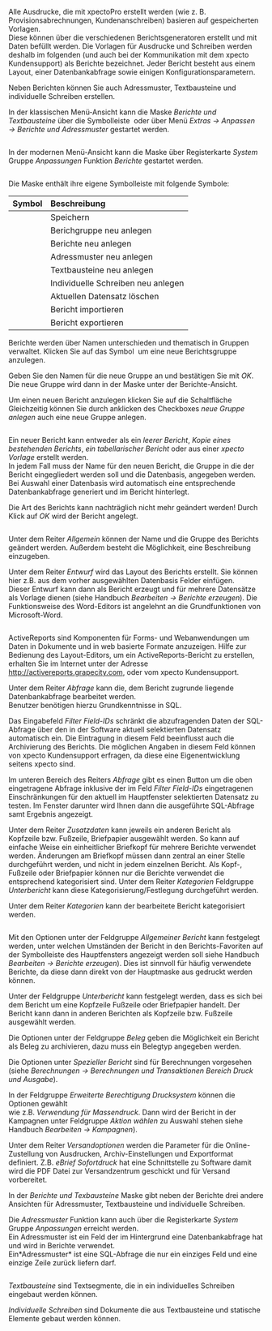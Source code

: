 <!DOCTYPE html>
<html>
<head>
<meta charset="utf-8">
<meta name="viewport" content="width=device-width, initial-scale=1.0">
<title>100_Berichte_und_Adressmuster.md</title>
<link rel="stylesheet" href="https://stackedit.io/res-min/themes/base.css" />
<script type="text/javascript" src="https://cdn.mathjax.org/mathjax/latest/MathJax.js?config=TeX-AMS_HTML"></script>
</head>
<body><div class="container"><p>Alle Ausdrucke, die mit xpectoPro erstellt werden (wie z. B. Provisionsabrechnungen, Kundenanschreiben) basieren auf gespeicherten Vorlagen.  <br>
Diese können über die verschiedenen Berichtsgeneratoren erstellt und mit Daten befüllt werden. Die Vorlagen für Ausdrucke und Schreiben werden deshalb im folgenden (und auch bei der Kommunikation mit dem xpecto Kundensupport) als Berichte bezeichnet. Jeder Bericht besteht aus einem Layout, einer Datenbankabfrage sowie einigen Konfigurationsparametern. </p>

<p>Neben Berichten können Sie auch Adressmuster, Textbausteine und individuelle Schreiben erstellen.</p>

<p>In der klassischen Menü-Ansicht kann die Maske <em>Berichte und Textbausteine</em>  über die Symbolleiste <img src="http://xpecto.github.io/docs/img/img_1442245724286.png" alt="" title=""> oder über Menü <em>Extras → Anpassen → Berichte und Adressmuster</em> gestartet werden.</p>

<p><img src="http://xpecto.github.io/docs/img/img_1461933940294.png" alt="" title=""></p>

<p>In der modernen Menü-Ansicht kann die Maske über Registerkarte <em>System</em> Gruppe <em>Anpassungen</em> Funktion <em>Berichte</em> gestartet werden.</p>

<p><img src="http://xpecto.github.io/docs/img/img_1461934806060.png" alt="" title=""></p>

<p>Die Maske enthält ihre eigene Symbolleiste mit folgende Symbole:</p>

<table>
<thead>
<tr>
  <th>Symbol</th>
  <th align="left">Beschreibung</th>
</tr>
</thead>
<tbody><tr>
  <td><img src="http://xpecto.github.io/docs/img/img_1461935229842.png" alt="" title=""></td>
  <td align="left">Speichern</td>
</tr>
<tr>
  <td><img src="http://xpecto.github.io/docs/img/img_1461935188197.png" alt="" title=""></td>
  <td align="left">Berichgruppe neu anlegen</td>
</tr>
<tr>
  <td><img src="http://xpecto.github.io/docs/img/img_1461935251084.png" alt="" title=""></td>
  <td align="left">Berichte neu anlegen</td>
</tr>
<tr>
  <td><img src="http://xpecto.github.io/docs/img/img_1461935295787.png" alt="" title=""></td>
  <td align="left">Adressmuster neu anlegen</td>
</tr>
<tr>
  <td><img src="http://xpecto.github.io/docs/img/img_1461935335008.png" alt="" title=""></td>
  <td align="left">Textbausteine neu anlegen</td>
</tr>
<tr>
  <td><img src="http://xpecto.github.io/docs/img/img_1461935370018.png" alt="" title=""></td>
  <td align="left">Individuelle Schreiben neu anlegen</td>
</tr>
<tr>
  <td><img src="http://xpecto.github.io/docs/img/img_1461935407107.png" alt="" title=""></td>
  <td align="left">Aktuellen Datensatz löschen</td>
</tr>
<tr>
  <td><img src="http://xpecto.github.io/docs/img/img_1461935451257.png" alt="" title=""></td>
  <td align="left">Bericht importieren</td>
</tr>
<tr>
  <td><img src="http://xpecto.github.io/docs/img/img_1461935507991.png" alt="" title=""></td>
  <td align="left">Bericht exportieren</td>
</tr>
</tbody></table>


<p>Berichte werden über Namen unterschieden und thematisch in Gruppen verwaltet. Klicken Sie auf das Symbol <img src="http://xpecto.github.io/docs/img/img_1461935188197.png" alt="" title=""> um eine neue Berichtsgruppe anzulegen. </p>

<p>Geben Sie den Namen für die neue Gruppe an und bestätigen Sie mit <em>OK</em>. Die neue Gruppe wird dann in der Maske unter der Berichte-Ansicht.</p>

<p>Um einen neuen Bericht anzulegen klicken Sie auf die Schaltfläche <img src="http://xpecto.github.io/docs/img/img_1461935251084.png" alt="" title=""> <br>
 Gleichzeitig können Sie durch anklicken des Checkboxes <em>neue Gruppe anlegen</em> auch eine neue Gruppe anlegen.</p>

<p><img src="http://xpecto.github.io/docs/img/img_1461936920549.png" alt="" title=""></p>

<p>Ein neuer Bericht kann entweder als ein <em>leerer Bericht</em>, <em>Kopie eines bestehenden Berichts</em>, <em>ein tabellarischer Bericht</em> oder aus einer <em>xpecto Vorlage</em> erstellt werden.  <br>
In jedem Fall muss der Name für den neuen Bericht, die Gruppe in die der Bericht eingegliedert werden soll und die Datenbasis, angegeben werden. Bei Auswahl einer Datenbasis wird automatisch eine entsprechende Datenbankabfrage generiert und im Bericht hinterlegt. </p>

<p>Die Art des Berichts kann nachträglich nicht mehr geändert werden! Durch Klick auf <em>OK</em> wird der Bericht angelegt.</p>

<p><img src="http://xpecto.github.io/docs/img/img_1461936990965.png" alt="" title=""></p>

<p>Unter dem Reiter <em>Allgemein</em> können der Name und die Gruppe des Berichts geändert werden. Außerdem besteht die Möglichkeit, eine Beschreibung einzugeben.</p>

<p>Unter dem Reiter <em>Entwurf</em> wird das Layout des Berichts erstellt. Sie können hier z.B. aus dem vorher ausgewählten Datenbasis Felder einfügen. <br>
Dieser Entwurf kann dann als Bericht erzeugt und für mehrere Datensätze als Vorlage dienen (siehe Handbuch <em>Bearbeiten → Berichte erzeugen</em>). Die Funktionsweise des Word-Editors ist angelehnt an die Grundfunktionen von Microsoft-Word.</p>

<p><img src="http://xpecto.github.io/docs/img/img_1461937239234.png" alt="" title=""></p>

<p>ActiveReports sind Komponenten für Forms- und Webanwendungen um Daten in Dokumente und in web basierte Formate anzuzeigen. Hilfe zur Bedienung des Layout-Editors, um ein ActiveReports-Bericht zu erstellen, erhalten Sie im Internet unter der Adresse <a href="http://activereports.grapecity.com">http://activereports.grapecity.com</a>, oder vom xpecto Kundensupport.</p>

<p>Unter dem Reiter <em>Abfrage</em> kann die, dem Bericht zugrunde liegende Datenbankabfrage bearbeitet werden.  <br>
Benutzer benötigen hierzu Grundkenntnisse in SQL. </p>

<p>Das Eingabefeld <em>Filter Field-IDs</em> schränkt die abzufragenden Daten der SQL-Abfrage über den in der Software aktuell selektierten Datensatz automatisch ein. Die Eintragung in diesem Feld beeinflusst auch die Archivierung des Berichts. Die möglichen Angaben in diesem Feld können von xpecto Kundensupport erfragen, da diese eine Eigenentwicklung seitens xpecto sind.</p>

<p>Im unteren Bereich des Reiters <em>Abfrage</em> gibt es einen Button um die oben eingetragene Abfrage inklusive der im Feld <em>Filter Field-IDs</em> eingetragenen Einschränkungen für den aktuell im Hauptfenster selektierten Datensatz zu testen. Im Fenster darunter wird Ihnen dann die ausgeführte SQL-Abfrage samt Ergebnis angezeigt.</p>

<p>Unter dem Reiter <em>Zusatzdaten</em> kann jeweils ein anderen Bericht als Kopfzeile bzw. Fußzeile, Briefpapier ausgewählt werden. So kann auf einfache Weise ein einheitlicher Briefkopf für mehrere Berichte verwendet werden. Änderungen am Briefkopf müssen dann zentral an einer Stelle durchgeführt werden, und nicht in jedem einzelnen Bericht. Als Kopf-, Fußzeile oder Briefpapier können nur die Berichte verwendet die entsprechend kategorisiert sind. Unter dem Reiter <em>Kategorien</em> Feldgruppe <em>Unterbericht</em> kann diese Kategorisierung/Festlegung durchgeführt werden.</p>

<p>Unter dem Reiter <em>Kategorien</em> kann der bearbeitete Bericht kategorisiert werden. </p>

<p><img src="http://xpecto.github.io/docs/img/img_1461939783950.png" alt="" title=""></p>

<p>Mit den Optionen unter der Feldgruppe <em>Allgemeiner Bericht</em> kann festgelegt werden, unter welchen Umständen der Bericht in den Berichts-Favoriten auf der Symbolleiste des Hauptfensters angezeigt werden soll siehe Handbuch <em>Bearbeiten → Berichte erzeugen</em>). Dies ist sinnvoll für häufig verwendete Berichte, da diese dann direkt von der Hauptmaske aus gedruckt werden können.</p>

<p>Unter der Feldgruppe <em>Unterbericht</em> kann festgelegt werden, dass es sich bei dem Bericht um eine Kopfzeile Fußzeile oder Briefpapier handelt. Der Bericht kann dann in anderen Berichten als Kopfzeile bzw. Fußzeile ausgewählt werden. </p>

<p>Die Optionen unter der Feldgruppe <em>Beleg</em> geben die Möglichkeit ein Bericht als Beleg zu archivieren, dazu muss ein Belegtyp angegeben werden.</p>

<p>Die Optionen unter <em>Spezieller Bericht</em> sind für Berechnungen vorgesehen (siehe <em>Berechnungen → Berechnungen und Transaktionen Bereich Druck und Ausgabe</em>). </p>

<p>In der Feldgruppe <em>Erweiterte Berechtigung Drucksystem</em> können die Optionen gewählt  <br>
 wie z.B. <em>Verwendung für Massendruck</em>. Dann wird der Bericht in der Kampagnen unter Feldgruppe <em>Aktion wählen</em> zu Auswahl stehen siehe Handbuch <em>Bearbeiten → Kampagnen</em>).</p>

<p>Unter dem Reiter <em>Versandoptionen</em> werden die Parameter für die Online-Zustellung von Ausdrucken, Archiv-Einstellungen und Exportformat definiert. Z.B. <em>eBrief Sofortdruck</em> hat eine Schnittstelle zu Software damit wird die PDF Datei zur Versandzentrum geschickt und für Versand vorbereitet. <br>
<img src="http://xpecto.github.io/docs/img/img_1461942065798.png" alt="" title=""></p>

<p>In der <em>Berichte und Texbausteine</em> Maske gibt neben der Berichte drei andere Ansichten für  Adressmuster, Textbausteine und individuelle Schreiben.</p>

<p>Die <em>Adressmuster</em> Funktion kann auch über die Registerkarte <em>System</em> Gruppe <em>Anpassungen</em> erreicht werden. <br>
Ein Adressmuster ist ein Feld der im Hintergrund eine Datenbankabfrage hat und wird in  Berichte verwendet. <br>
Ein*Adressmuster* ist eine SQL-Abfrage die nur ein einziges Feld und eine einzige Zeile zurück liefern darf.</p>

<p><img src="http://xpecto.github.io/docs/img/img_1461942683009.png" alt="" title=""></p>

<p><em>Textbausteine</em> sind Textsegmente, die in ein individuelles Schreiben eingebaut werden können. </p>

<p><em>Individuelle Schreiben</em> sind Dokumente die aus Textbausteine und statische Elemente gebaut werden können.</p></div></body>
</html>
